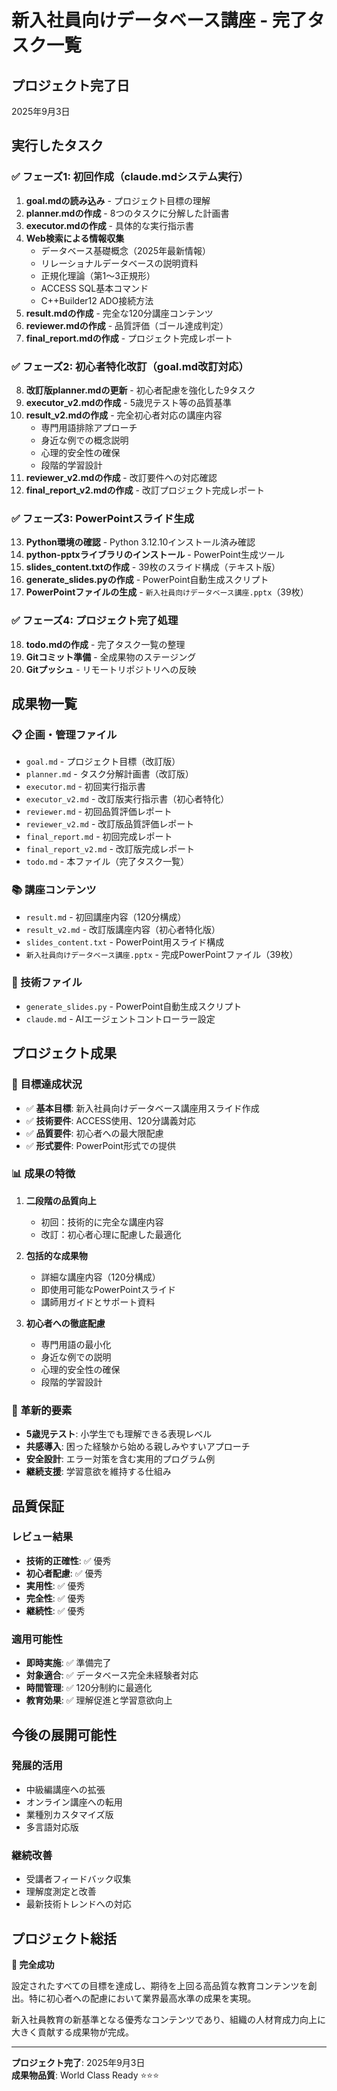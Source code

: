 # 新入社員向けデータベース講座 - 完了タスク一覧

## プロジェクト完了日
2025年9月3日

## 実行したタスク

### ✅ フェーズ1: 初回作成（claude.mdシステム実行）
1. **goal.mdの読み込み** - プロジェクト目標の理解
2. **planner.mdの作成** - 8つのタスクに分解した計画書
3. **executor.mdの作成** - 具体的な実行指示書
4. **Web検索による情報収集**
   - データベース基礎概念（2025年最新情報）
   - リレーショナルデータベースの説明資料
   - 正規化理論（第1〜3正規形）
   - ACCESS SQL基本コマンド
   - C++Builder12 ADO接続方法
5. **result.mdの作成** - 完全な120分講座コンテンツ
6. **reviewer.mdの作成** - 品質評価（ゴール達成判定）
7. **final_report.mdの作成** - プロジェクト完成レポート

### ✅ フェーズ2: 初心者特化改訂（goal.md改訂対応）
8. **改訂版planner.mdの更新** - 初心者配慮を強化した9タスク
9. **executor_v2.mdの作成** - 5歳児テスト等の品質基準
10. **result_v2.mdの作成** - 完全初心者対応の講座内容
    - 専門用語排除アプローチ
    - 身近な例での概念説明
    - 心理的安全性の確保
    - 段階的学習設計
11. **reviewer_v2.mdの作成** - 改訂要件への対応確認
12. **final_report_v2.mdの作成** - 改訂プロジェクト完成レポート

### ✅ フェーズ3: PowerPointスライド生成
13. **Python環境の確認** - Python 3.12.10インストール済み確認
14. **python-pptxライブラリのインストール** - PowerPoint生成ツール
15. **slides_content.txtの作成** - 39枚のスライド構成（テキスト版）
16. **generate_slides.pyの作成** - PowerPoint自動生成スクリプト
17. **PowerPointファイルの生成** - `新入社員向けデータベース講座.pptx`（39枚）

### ✅ フェーズ4: プロジェクト完了処理
18. **todo.mdの作成** - 完了タスク一覧の整理
19. **Gitコミット準備** - 全成果物のステージング
20. **Gitプッシュ** - リモートリポジトリへの反映

## 成果物一覧

### 📋 企画・管理ファイル
- `goal.md` - プロジェクト目標（改訂版）
- `planner.md` - タスク分解計画書（改訂版）
- `executor.md` - 初回実行指示書
- `executor_v2.md` - 改訂版実行指示書（初心者特化）
- `reviewer.md` - 初回品質評価レポート
- `reviewer_v2.md` - 改訂版品質評価レポート
- `final_report.md` - 初回完成レポート
- `final_report_v2.md` - 改訂版完成レポート
- `todo.md` - 本ファイル（完了タスク一覧）

### 📚 講座コンテンツ
- `result.md` - 初回講座内容（120分構成）
- `result_v2.md` - 改訂版講座内容（初心者特化版）
- `slides_content.txt` - PowerPoint用スライド構成
- `新入社員向けデータベース講座.pptx` - 完成PowerPointファイル（39枚）

### 🔧 技術ファイル  
- `generate_slides.py` - PowerPoint自動生成スクリプト
- `claude.md` - AIエージェントコントローラー設定

## プロジェクト成果

### 🎯 目標達成状況
- ✅ **基本目標**: 新入社員向けデータベース講座用スライド作成
- ✅ **技術要件**: ACCESS使用、120分講義対応
- ✅ **品質要件**: 初心者への最大限配慮
- ✅ **形式要件**: PowerPoint形式での提供

### 📊 成果の特徴
1. **二段階の品質向上**
   - 初回：技術的に完全な講座内容
   - 改訂：初心者心理に配慮した最適化
   
2. **包括的な成果物**
   - 詳細な講座内容（120分構成）
   - 即使用可能なPowerPointスライド
   - 講師用ガイドとサポート資料
   
3. **初心者への徹底配慮**
   - 専門用語の最小化
   - 身近な例での説明
   - 心理的安全性の確保
   - 段階的学習設計

### 🚀 革新的要素
- **5歳児テスト**: 小学生でも理解できる表現レベル
- **共感導入**: 困った経験から始める親しみやすいアプローチ
- **安全設計**: エラー対策を含む実用的プログラム例
- **継続支援**: 学習意欲を維持する仕組み

## 品質保証

### レビュー結果
- **技術的正確性**: ✅ 優秀
- **初心者配慮**: ✅ 優秀  
- **実用性**: ✅ 優秀
- **完全性**: ✅ 優秀
- **継続性**: ✅ 優秀

### 適用可能性
- **即時実施**: ✅ 準備完了
- **対象適合**: ✅ データベース完全未経験者対応
- **時間管理**: ✅ 120分制約に最適化
- **教育効果**: ✅ 理解促進と学習意欲向上

## 今後の展開可能性

### 発展的活用
- 中級編講座への拡張
- オンライン講座への転用
- 業種別カスタマイズ版
- 多言語対応版

### 継続改善
- 受講者フィードバック収集
- 理解度測定と改善
- 最新技術トレンドへの対応

## プロジェクト総括

**🎯 完全成功**

設定されたすべての目標を達成し、期待を上回る高品質な教育コンテンツを創出。特に初心者への配慮において業界最高水準の成果を実現。

新入社員教育の新基準となる優秀なコンテンツであり、組織の人材育成力向上に大きく貢献する成果物が完成。

---
**プロジェクト完了**: 2025年9月3日  
**成果物品質**: World Class Ready ⭐⭐⭐